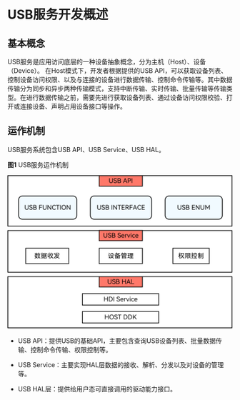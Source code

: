 # USB服务开发概述

## 基本概念

USB服务是应用访问底层的一种设备抽象概念，分为主机（Host）、设备（Device）。
在Host模式下，开发者根据提供的USB API，可以获取设备列表、控制设备访问权限、以及与连接的设备进行数据传输、控制命令传输等。其中数据传输分为同步和异步两种传输模式，支持中断传输、实时传输、批量传输等传输类型。在进行数据传输之前，需要先进行获取设备列表、通过设备访问权限校验、打开或连接设备、声明占用设备接口等操作。


## 运作机制

USB服务系统包含USB API、USB Service、USB HAL。

**图1** USB服务运作机制

![zh-cn_image_0000001237821727](../figures/zh-cn_image_0000001237821727.png)

- USB API：提供USB的基础API，主要包含查询USB设备列表、批量数据传输、控制命令传输、权限控制等。

- USB Service：主要实现HAL层数据的接收、解析、分发以及对设备的管理等。

- USB HAL层：提供给用户态可直接调用的驱动能力接口。
